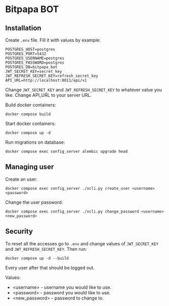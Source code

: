 # Bitpapa BOT

## Installation 

Create `.env` file. Fill it with values by example:
```
POSTGRES_HOST=postgres
POSTGRES_PORT=5432
POSTGRES_USERNAME=postgres
POSTGRES_PASSWORD=postgres
POSTGRES_DB=bitpapa_bot
JWT_SECRET_KEY=secret_key
JWT_REFRESH_SECRET_KEY=refresh_secret_key
API_URL=http://localhost:8011/api/v1
```

Change `JWT_SECRET_KEY` and `JWT_REFRESH_SECRET_KEY` to whatever value you like. Change API_URL to your server URL.

Build docker containers:
```
docker compose build
```

Start docker containers:
```
docker compose up -d
```

Run migrations on database:
```
docker compose exec config_server alembic upgrade head
```

## Managing user

Create an user:
```
docker compose exec config_server ./xcli.py create_user <username> <password>
```

Change the user password:
```
docker compose exec config_server ./xcli.py change_password <username> <new_password>
```

## Security 

To reset all the accesses go to `.env` and change values of `JWT_SECRET_KEY` and `JWT_REFRESH_SECRET_KEY`. Then run:
```
docker compose up -d --build
```

Every user after that should be logged out.


Values:
- \<username> - username you would like to use.
- \<password> - password you would like to use.
- \<new_password> - password to change to.
